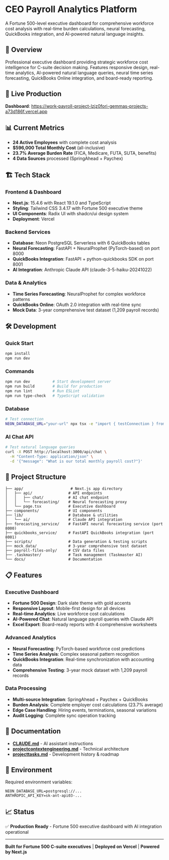 # CEO Payroll Analytics Platform

A Fortune 500-level executive dashboard for comprehensive workforce cost analysis with real-time burden calculations, neural forecasting, QuickBooks integration, and AI-powered natural language insights.

## 🎯 Overview

Professional executive dashboard providing strategic workforce cost intelligence for C-suite decision making. Features responsive design, real-time analytics, AI-powered natural language queries, neural time series forecasting, QuickBooks Online integration, and board-ready reporting.

## 🚀 Live Production

**Dashboard**: https://work-payroll-project-lzjz0fori-gemmas-projects-a73d186f.vercel.app

## 📊 Current Metrics

- **24 Active Employees** with complete cost analysis
- **$596,000 Total Monthly Cost** (all-inclusive)
- **23.7% Average Burden Rate** (FICA, Medicare, FUTA, SUTA, benefits)
- **4 Data Sources** processed (SpringAhead + Paychex)

## 🏗️ Tech Stack

### Frontend & Dashboard
- **Next.js**: 15.4.6 with React 19.1.0 and TypeScript
- **Styling**: Tailwind CSS 3.4.17 with Fortune 500 executive theme
- **UI Components**: Radix UI with shadcn/ui design system
- **Deployment**: Vercel

### Backend Services
- **Database**: Neon PostgreSQL Serverless with 6 QuickBooks tables
- **Neural Forecasting**: FastAPI + NeuralProphet (PyTorch-based) on port 8000
- **QuickBooks Integration**: FastAPI + python-quickbooks SDK on port 8001
- **AI Integration**: Anthropic Claude API (claude-3-5-haiku-20241022)

### Data & Analytics
- **Time Series Forecasting**: NeuralProphet for complex workforce patterns
- **QuickBooks Online**: OAuth 2.0 integration with real-time sync
- **Mock Data**: 3-year comprehensive test dataset (1,209 payroll records)

## 🛠️ Development

### Quick Start
```bash
npm install
npm run dev
```

### Commands
```bash
npm run dev          # Start development server
npm run build        # Build for production
npm run lint         # Run ESLint
npm run type-check   # TypeScript validation
```

### Database
```bash
# Test connection
NEON_DATABASE_URL="your-url" npx tsx -e "import { testConnection } from './lib/database.js'; testConnection().then(ok => console.log('DB:', ok ? '✅' : '❌'))"
```

### AI Chat API
```bash
# Test natural language queries
curl -X POST http://localhost:3000/api/chat \
  -H "Content-Type: application/json" \
  -d '{"message": "What is our total monthly payroll cost?"}'
```

## 📁 Project Structure

```
├── app/                     # Next.js app directory
│   ├── api/                # API endpoints
│   │   ├── chat/           # AI chat endpoint
│   │   └── forecasting/    # Neural forecasting proxy
│   └── page.tsx            # Executive dashboard
├── components/             # UI components
├── lib/                    # Database & utilities
│   └── ai/                 # Claude API integration
├── forecasting_service/    # FastAPI neural forecasting service (port 8000)
├── quickbooks_service/     # FastAPI QuickBooks integration (port 8001)
├── scripts/                # Data generation & testing scripts
├── mock_data/              # 3-year comprehensive test dataset
├── payroll-files-only/     # CSV data files
├── .taskmaster/            # Task management (Taskmaster AI)
└── docs/                   # Documentation
```

## 📋 Features

### Executive Dashboard
- **Fortune 500 Design**: Dark slate theme with gold accents
- **Responsive Layout**: Mobile-first design for all devices
- **Real-time Analytics**: Live workforce cost calculations
- **AI-Powered Chat**: Natural language payroll queries with Claude API
- **Excel Export**: Board-ready reports with 4 comprehensive worksheets

### Advanced Analytics
- **Neural Forecasting**: PyTorch-based workforce cost predictions
- **Time Series Analysis**: Complex seasonal pattern recognition
- **QuickBooks Integration**: Real-time synchronization with accounting data
- **Comprehensive Testing**: 3-year mock dataset with 1,209 payroll records

### Data Processing
- **Multi-source Integration**: SpringAhead + Paychex + QuickBooks
- **Burden Analysis**: Complete employer cost calculations (23.7% average)
- **Edge Case Handling**: Hiring events, terminations, seasonal variations
- **Audit Logging**: Complete sync operation tracking

## 📖 Documentation

- **[CLAUDE.md](./CLAUDE.md)** - AI assistant instructions
- **[projectcontextengineering.md](./projectcontextengineering.md)** - Technical architecture
- **[projecttasks.md](./projecttasks.md)** - Development history & roadmap

## 🔐 Environment

Required environment variables:
```
NEON_DATABASE_URL=postgresql://...
ANTHROPIC_API_KEY=sk-ant-api03-...
```

## 📈 Status

✅ **Production Ready** - Fortune 500 executive dashboard with AI integration operational

---

**Built for Fortune 500 C-suite executives** | **Deployed on Vercel** | **Powered by Next.js**